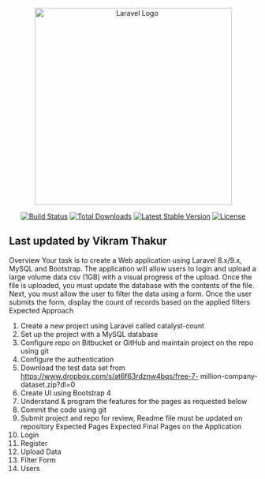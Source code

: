 <p align="center"><a href="https://laravel.com" target="_blank"><img src="https://raw.githubusercontent.com/laravel/art/master/logo-lockup/5%20SVG/2%20CMYK/1%20Full%20Color/laravel-logolockup-cmyk-red.svg" width="400" alt="Laravel Logo"></a></p>

<p align="center">
<a href="https://github.com/laravel/framework/actions"><img src="https://github.com/laravel/framework/workflows/tests/badge.svg" alt="Build Status"></a>
<a href="https://packagist.org/packages/laravel/framework"><img src="https://img.shields.io/packagist/dt/laravel/framework" alt="Total Downloads"></a>
<a href="https://packagist.org/packages/laravel/framework"><img src="https://img.shields.io/packagist/v/laravel/framework" alt="Latest Stable Version"></a>
<a href="https://packagist.org/packages/laravel/framework"><img src="https://img.shields.io/packagist/l/laravel/framework" alt="License"></a>
</p>

## Last updated by Vikram Thakur

Overview
Your task is to create a Web application using Laravel 8.x/9.x, MySQL and Bootstrap. The
application will allow users to login and upload a large volume data csv (1GB) with a visual
progress of the upload.
Once the file is uploaded, you must update the database with the contents of the file. Next, you
must allow the user to filter the data using a form. Once the user submits the form, display the
count of records based on the applied filters
Expected Approach
1. Create a new project using Laravel called catalyst-count
2. Set up the project with a MySQL database
3. Configure repo on Bitbucket or GitHub and maintain project on the repo using git
4. Configure the authentication
5. Download the test data set from https://www.dropbox.com/s/at6f63rdznw4bqs/free-7-
million-company-dataset.zip?dl=0
6. Create UI using Bootstrap 4
7. Understand & program the features for the pages as requested below
8. Commit the code using git
9. Submit project and repo for review, Readme file must be updated on repository
Expected Pages
Expected Final Pages on the Application
1. Login
2. Register
3. Upload Data
4. Filter Form
5. Users
